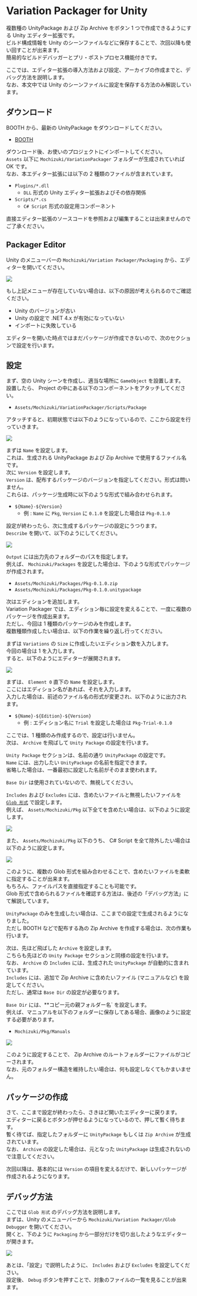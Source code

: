 # Variation Packager for Unity

複数種の UnityPackage および Zip Archive をボタン 1 つで作成できるようにする Unity エディター拡張です。  
ビルド構成情報を Unity のシーンファイルなどに保存することで、次回以降も使い回すことが出来ます。  
簡易的なビルドデバッガーとプリ・ポストプロセス機能付きです。

ここでは、エディター拡張の導入方法および設定、アーカイブの作成までと、デバッグ方法を説明します。  
なお、本文中では Unity のシーンファイルに設定を保存する方法のみ解説しています。

## ダウンロード

BOOTH から、最新の UnityPackage をダウンロードしてください。

- [BOOTH](https://natsuneko.booth.pm/items/2182778)

ダウンロード後、お使いのプロジェクトにインポートしてください。  
`Assets` 以下に `Mochizuki/VariationPackager` フォルダーが生成されていれば OK です。  
なお、本エディター拡張には以下の 2 種類のファイルが含まれています。

- `Plugins/*.dll`
  - `DLL` 形式の Unity エディター拡張およびその依存関係
- `Scripts/*.cs`
  - `C# Script` 形式の設定用コンポーネント

直接エディター拡張のソースコードを参照および編集することは出来ませんのでご了承ください。

## Packager Editor

Unity のメニューバーの `Mochizuki/Variation Packager/Packaging` から、エディターを開いてください。

![](https://assets.mochizuki.moe/docs/Unity/VariationPackager/1.PNG)

もし上記メニューが存在していない場合は、以下の原因が考えられるのでご確認ください。

- Unity のバージョンが古い
- Unity の設定で .NET 4.x が有効になっていない
- インポートに失敗している

エディターを開いた時点ではまだパッケージが作成できないので、次のセクションで設定を行います。

## 設定

まず、空の Unity シーンを作成し、適当な場所に `GameObject` を設置します。  
設置したら、 Project の中にある以下のコンポーネントをアタッチしてください。

- `Assets/Mochizuki/VariationPackager/Scripts/Package`

アタッチすると、初期状態では以下のようになっているので、ここから設定を行っていきます。

![](https://assets.mochizuki.moe/docs/Unity/VariationPackager/2.PNG)

まずは `Name` を設定します。  
これは、生成される UnityPackage および Zip Archive で使用するファイル名です。  
次に `Version` を設定します。  
`Version` は、配布するパッケージのバージョンを指定してください。形式は問いません。  
これらは、パッケージ生成時に以下のような形式で組み合わせられます。

- `${Name}-${Version}`
  - 例 : `Name` に `Pkg`, `Version` に `0.1.0` を設定した場合は `Pkg-0.1.0`

設定が終わったら、次に生成するパッケージの設定にうつります。  
`Describe` を開いて、以下のようにしてください。

![](https://assets.mochizuki.moe/docs/Unity/VariationPackager/3.PNG)

`Output` には出力先のフォルダーのパスを指定します。  
例えば、 `Mochizuki/Packages` を設定した場合は、下のような形式でパッケージが作成されます。

- `Assets/Mochizuki/Packages/Pkg-0.1.0.zip`
- `Assets/Mochizuki/Packages/Pkg-0.1.0.unitypackage`

次はエディションを追加します。  
Variation Packager では、エディション毎に設定を変えることで、一度に複数のパッケージを作成出来ます。  
ただし、今回は 1 種類のパッケージのみを作成します。  
複数種類作成したい場合は、以下の作業を繰り返し行ってください。

まずは `Variations` の `Size` に作成したいエディション数を入力します。  
今回の場合は 1 を入力します。  
すると、以下のようにエディターが展開されます。

![](https://assets.mochizuki.moe/docs/Unity/VariationPackager/4.PNG)

まずは、 `Element 0` 直下の `Name` を設定します。  
ここにはエディション名があれば、それを入力します。  
入力した場合は、前述のファイル名の形式が変更され、以下のように出力されます。

- `${Name}-${Edition}-${Version}`
  - 例 : エディション名に `Trial` を設定した場合は `Pkg-Trial-0.1.0`

ここでは、1 種類のみ作成するので、設定は行いません。  
次は、 `Archive` を飛ばして `Unity Package` の設定を行います。

`Unity Package` セクションは、名前の通り `UnityPackage` の設定です。  
`Name` には、出力したい `UnityPackage` の名前を指定できます。  
省略した場合は、一番最初に設定した名前がそのまま使われます。

`Base Dir` は使用されていないので、無視してください。

`Includes` および `Excludes` には、含めたいファイルと無視したいファイルを [`Glob 形式`](https://www.wikiwand.com/ja/%E3%82%B0%E3%83%AD%E3%83%96) で設定します。  
例えば、 `Assets/Mochizuki/Pkg` 以下全てを含めたい場合は、以下のように設定します。

![](https://assets.mochizuki.moe/docs/Unity/VariationPackager/5.PNG)

また、 `Assets/Mochizuki/Pkg` 以下のうち、 C# Script を全て除外したい場合は以下のように設定します。

![](https://assets.mochizuki.moe/docs/Unity/VariationPackager/6.PNG)

このように、複数の Glob 形式を組み合わせることで、含めたいファイルを柔軟に指定することが出来ます。  
もちろん、ファイルパスを直接指定することも可能です。  
Glob 形式で含められるファイルを確認する方法は、後述の「デバッグ方法」にて解説しています。

`UnityPackage` のみを生成したい場合は、ここまでの設定で生成されるようになりました。  
ただし BOOTH などで配布する為の Zip Archive を作成する場合は、次の作業も行います。

次は、先ほど飛ばした `Archive` を設定します。  
こちらも先ほどの `Unity Package` セクションと同様の設定を行います。  
なお、 `Archive` の `Includes` には、生成された `UnityPackage` が自動的に含まれています。  
`Includes` には、追加で Zip Archive に含めたいファイル (マニュアルなど) を設定してください。  
ただし、通常は `Base Dir` の設定が必要なります。

`Base Dir` には、\*\*コピー元の親フォルダー名` を設定します。  
例えば、マニュアルを以下のフォルダーに保存してある場合、画像のように設定する必要があります。

- `Mochizuki/Pkg/Manuals`

![](https://assets.mochizuki.moe/docs/Unity/VariationPackager/7.PNG)

このように設定することで、 Zip Archive のルートフォルダーにファイルがコピーされます。  
なお、元のフォルダー構造を維持したい場合は、何も設定しなくてもかまいません。

## パッケージの作成

さて、ここまで設定が終わったら、さきほど開いたエディターに戻ります。  
エディターに戻るとボタンが押せるようになっているので、押して暫く待ちます。  
暫く待てば、指定したフォルダーに `UnityPackage` もしくは `Zip Archive` が生成されています。  
なお、 `Archive` の設定した場合は、元となった `UnityPackage` は生成されないので注意してください。

次回以降は、基本的には `Version` の項目を変えるだけで、新しいパッケージが作成されるようになります。

## デバッグ方法

ここでは `Glob 形式` のデバッグ方法を説明します。  
まずは、Unity のメニューバーから `Mochizuki/Variation Packager/Glob Debugger` を開いてください。  
開くと、下のように `Packaging` から一部分だけを切り出したようなエディターが開きます。

![](https://assets.mochizuki.moe/docs/Unity/VariationPackager/8.PNG)

あとは、「設定」で説明したように、 `Includes` および `Excludes` を設定してください。  
設定後、 `Debug` ボタンを押すことで、対象のファイルの一覧を見ることが出来ます。
